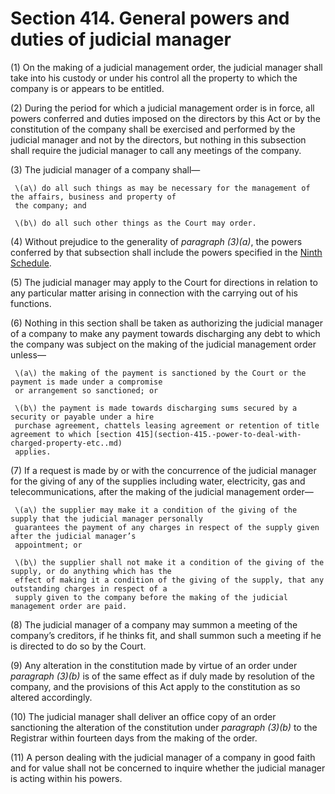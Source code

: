 # Section 414. General powers and duties of judicial manager

\(1\) On the making of a judicial management order, the judicial manager shall take into his custody or under his control all the property to which the company is or appears to be entitled.

\(2\) During the period for which a judicial management order is in force, all powers conferred and duties imposed on the directors by this Act or by the constitution of the company shall be exercised and performed by the judicial manager and not by the directors, but nothing in this subsection shall require the judicial manager to call any meetings of the company.

\(3\) The judicial manager of a company shall—

     \(a\) do all such things as may be necessary for the management of the affairs, business and property of  
     the company; and

     \(b\) do all such other things as the Court may order.

\(4\) Without prejudice to the generality of _paragraph \(3\)\(a\)_, the powers conferred by that subsection shall include the powers specified in the [Ninth Schedule](../../../part-5-miscellaneous/division-4-saving-and-transitional/section-620.-repeal-and-savings/ninth-schedule.md).

\(5\) The judicial manager may apply to the Court for directions in relation to any particular matter arising in connection with the carrying out of his functions.

\(6\) Nothing in this section shall be taken as authorizing the judicial manager of a company to make any payment towards discharging any debt to which the company was subject on the making of the judicial management order unless—

     \(a\) the making of the payment is sanctioned by the Court or the payment is made under a compromise  
     or arrangement so sanctioned; or

     \(b\) the payment is made towards discharging sums secured by a security or payable under a hire  
     purchase agreement, chattels leasing agreement or retention of title agreement to which [section 415](section-415.-power-to-deal-with-charged-property-etc..md)  
     applies.

\(7\) If a request is made by or with the concurrence of the judicial manager for the giving of any of the supplies including water, electricity, gas and telecommunications, after the making of the judicial management order—

     \(a\) the supplier may make it a condition of the giving of the supply that the judicial manager personally  
     guarantees the payment of any charges in respect of the supply given after the judicial manager’s  
     appointment; or

     \(b\) the supplier shall not make it a condition of the giving of the supply, or do anything which has the  
     effect of making it a condition of the giving of the supply, that any outstanding charges in respect of a  
     supply given to the company before the making of the judicial management order are paid.

\(8\) The judicial manager of a company may summon a meeting of the company’s creditors, if he thinks fit, and shall summon such a meeting if he is directed to do so by the Court.

\(9\) Any alteration in the constitution made by virtue of an order under _paragraph \(3\)\(b\)_ is of the same effect as if duly made by resolution of the company, and the provisions of this Act apply to the constitution as so altered accordingly.

\(10\) The judicial manager shall deliver an office copy of an order sanctioning the alteration of the constitution under _paragraph \(3\)\(b\)_ to the Registrar within fourteen days from the making of the order.

\(11\) A person dealing with the judicial manager of a company in good faith and for value shall not be concerned to inquire whether the judicial manager is acting within his powers.

